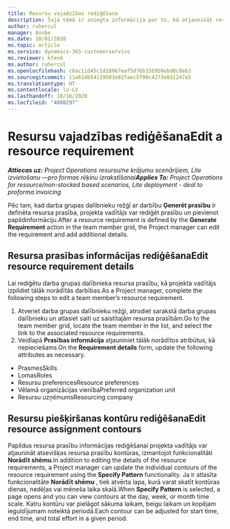 ```yaml
---
title: Resursu vajadzības rediģēšana
description: Šajā tēmā ir sniegta informācija par to, kā atjaunināt resursu prasību informāciju.
author: ruhercul
manager: Annbe
ms.date: 10/01/2020
ms.topic: article
ms.service: dynamics-365-customerservice
ms.reviewer: kfend
ms.author: ruhercul
ms.openlocfilehash: c8ac11d45c1d28967eaf5d76b326950ebd0c8eb3
ms.sourcegitcommit: 11a61db54119503e82faec5f99c4273e8d1247e5
ms.translationtype: HT
ms.contentlocale: lv-LV
ms.lasthandoff: 10/16/2020
ms.locfileid: "4080297"
---
```

# <a name="edit-a-resource-requirement"></a><span data-ttu-id="2b207-103">Resursu vajadzības rediģēšana</span><span class="sxs-lookup"><span data-stu-id="2b207-103">Edit a resource requirement</span></span>

<span data-ttu-id="2b207-104">_**Attiecas uz:** Project Operations resursu/ne krājumu scenārijiem, Lite izvietošanu —pro formas rēķinu izrakstīšanai_</span><span class="sxs-lookup"><span data-stu-id="2b207-104">_**Applies To:** Project Operations for resource/non-stocked based scenarios, Lite deployment - deal to proforma invoicing_</span></span>

<span data-ttu-id="2b207-105">Pēc tam, kad darba grupas dalībnieku režģī ar darbību **Ģenerēt prasību** ir definēta resursa prasība, projekta vadītājs var rediģēt prasību un pievienot papildinformāciju.</span><span class="sxs-lookup"><span data-stu-id="2b207-105">After a resource requirement is defined by the **Generate Requirement** action in the team member grid, the Project manager can edit the requirement and add additional details.</span></span>

## <a name="edit-resource-requirement-details"></a><span data-ttu-id="2b207-106">Resursa prasības informācijas rediģēšana</span><span class="sxs-lookup"><span data-stu-id="2b207-106">Edit resource requirement details</span></span>

<span data-ttu-id="2b207-107">Lai rediģētu darba grupas dalībnieka resursa prasību, kā projekta vadītājs izpildiet tālāk norādītās darbības.</span><span class="sxs-lookup"><span data-stu-id="2b207-107">As a Project manager, complete the following steps to edit a team member’s resource requirement.</span></span>

1. <span data-ttu-id="2b207-108">Atveriet darba grupas dalībnieku režģi, atrodiet sarakstā darba grupas dalībnieku un atlasiet saiti uz saistītajām resursa prasībām.</span><span class="sxs-lookup"><span data-stu-id="2b207-108">Go to the team member grid, locate the team member in the list, and select the link to the associated resource requirements.</span></span>
2. <span data-ttu-id="2b207-109">Veidlapā **Prasības informācija** atjauniniet tālāk norādītos atribūtus, kā nepieciešams.</span><span class="sxs-lookup"><span data-stu-id="2b207-109">On the **Requirement details** form, update the following attributes as necessary.</span></span>

- <span data-ttu-id="2b207-110">Prasmes</span><span class="sxs-lookup"><span data-stu-id="2b207-110">Skills</span></span>
- <span data-ttu-id="2b207-111">Lomas</span><span class="sxs-lookup"><span data-stu-id="2b207-111">Roles</span></span>
- <span data-ttu-id="2b207-112">Resursu preferences</span><span class="sxs-lookup"><span data-stu-id="2b207-112">Resource preferences</span></span>
- <span data-ttu-id="2b207-113">Vēlamā organizācijas vienība</span><span class="sxs-lookup"><span data-stu-id="2b207-113">Preferred organization unit</span></span>
- <span data-ttu-id="2b207-114">Resursu uzņēmums</span><span class="sxs-lookup"><span data-stu-id="2b207-114">Resourcing company</span></span>

## <a name="edit-resource-assignment-contours"></a><span data-ttu-id="2b207-115">Resursu piešķiršanas kontūru rediģēšana</span><span class="sxs-lookup"><span data-stu-id="2b207-115">Edit resource assignment contours</span></span>

<span data-ttu-id="2b207-116">Papildus resursa prasību informācijas rediģēšanai projekta vadītājs var atjaunināt atsevišķas resursa prasību kontūras, izmantojot funkcionalitāti **Norādīt shēmu**.</span><span class="sxs-lookup"><span data-stu-id="2b207-116">In addition to editing the details of the resource requirements, a Project manager can update the individual contours of the resource requirement using the **Specify Pattern** functionality.</span></span> <span data-ttu-id="2b207-117">Ja ir atlasīta funkcionalitāte **Norādīt shēmu** , tiek atvērta lapa, kurā varat skatīt kontūras dienas, nedēļas vai mēneša laika skalā.</span><span class="sxs-lookup"><span data-stu-id="2b207-117">When **Specify Pattern** is selected, a page opens and you can view contours at the day, week, or month time scale.</span></span> <span data-ttu-id="2b207-118">Katru kontūru var pielāgot sākuma laikam, beigu laikam un kopējam ieguldījumam noteiktā periodā.</span><span class="sxs-lookup"><span data-stu-id="2b207-118">Each contour can be adjusted for start time, end time, and total effort in a given period.</span></span>